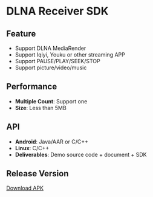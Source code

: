 # DLNA Receiver SDK

## Feature

* Support DLNA MediaRender     
* Support Iqiyi, Youku or other streaming APP    
* Support PAUSE/PLAY/SEEK/STOP 
* Support picture/video/music               

## Performance

* **Multiple Count**: Support one           
* **Size**: Less than 5MB            

## API

* **Android**: Java/AAR or C/C++     
* **Linux**: C/C++  
* **Deliverables**: Demo source code + document + SDK      

## Release Version        

[Download APK](https://github.com/WirelessPresentation/WirelessDisplay/releases/download/latest/BJCastTV.apk)


